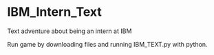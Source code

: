 # IBM_Intern_Text
Text adventure about being an intern at IBM


Run game by downloading files and running IBM_TEXT.py with python.
